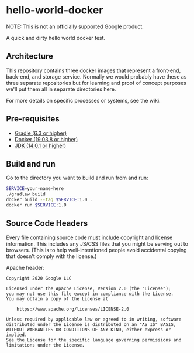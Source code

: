 # hello-world-docker

NOTE: This is not an officially supported Google product.

A quick and dirty hello world docker test.

## Architecture

This repository contains three docker images that represent a front-end,
back-end, and storage service. Normally we would probably have these as three
separate repositories but for learning and proof of concept purposes we'll put
them all in separate directories here.

For more details on specific processes or systems, see the wiki.

## Pre-requisites

* [Gradle (6.3 or higher)](https://gradle.org/install/)
* [Docker (19.03.8 or higher)](https://docs.docker.com/get-started/#download-and-install-docker-desktop)
* [JDK (14.0.1 or higher)](https://www.oracle.com/java/technologies/javase-downloads.html)

## Build and run

Go to the directory you want to build and run from and run:

```sh
SERVICE=your-name-here
./gradlew build
docker build --tag $SERVICE:1.0 .
docker run $SERVICE:1.0
```

## Source Code Headers

Every file containing source code must include copyright and license
information. This includes any JS/CSS files that you might be serving out to
browsers. (This is to help well-intentioned people avoid accidental copying that
doesn't comply with the license.)

Apache header:

    Copyright 2020 Google LLC

    Licensed under the Apache License, Version 2.0 (the "License");
    you may not use this file except in compliance with the License.
    You may obtain a copy of the License at

        https://www.apache.org/licenses/LICENSE-2.0

    Unless required by applicable law or agreed to in writing, software
    distributed under the License is distributed on an "AS IS" BASIS,
    WITHOUT WARRANTIES OR CONDITIONS OF ANY KIND, either express or implied.
    See the License for the specific language governing permissions and
    limitations under the License.
